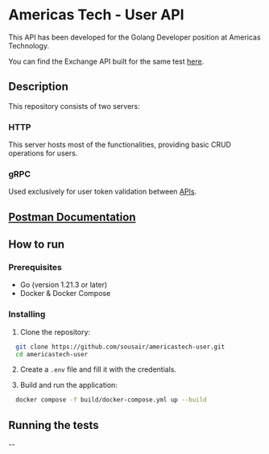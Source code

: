# Americas Tech - User API

This API has been developed for the Golang Developer position at Americas Technology.

You can find the Exchange API built for the same test [here](https://github.com/sousair/americastech-exchange).

## Description

This repository consists of two servers:

### HTTP
This server hosts most of the functionalities, providing basic CRUD operations for users.

### gRPC
Used exclusively for user token validation between [APIs](https://github.com/sousair/americastech-exchange).

## [Postman Documentation](https://documenter.getpostman.com/view/31834520/2s9Ykn7gnf)


## How to run

### Prerequisites

- Go (version 1.21.3 or later)
- Docker & Docker Compose

### Installing

1. Clone the repository:
  ``` bash
    git clone https://github.com/sousair/americastech-user.git
    cd americastech-user
  ```


2. Create a `.env` file and fill it with the credentials.

3. Build and run the application:

``` bash
  docker compose -f build/docker-compose.yml up --build
```

## Running the tests
--
